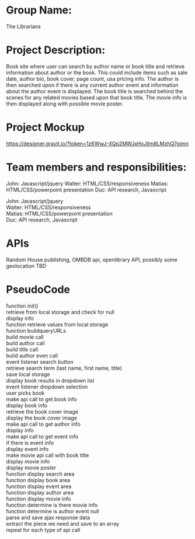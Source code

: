 # Group Name:

The Librarians

# Project Description:

Book site where user can search by author name or book title and retrieve information about author or the book. This could include items such as sale date, author bio, book cover, page count, usa pricing info. The author is then searched upon if there is any current author event and information about the author event is displayed. The book title is searched behind the scenes for any related movies based upon that book title. The movie info is then displayed along with possible movie poster.

# Project Mockup

https://designer.gravit.io/?token=1zKWwJ-XQp2MWJxHxJjlm8LMzhQ7gimn

# Team members and responsibilities:

John: Javascript/jquery
Walter: HTML/CSS/responsiveness
Matias: HTML/CSS/powerpoint presentation
Duc: API research, Javascript

<div>John:  Javascript/jquery</div>
<div>Walter: HTML/CSS/responsiveness</div>
<div>Matias: HTML/CSS/powerpoint presentation</div>
<div>Duc:  API research, Javascript</div>

# APIs

Random House publishing, OMBDB api, openlibrary API, possibly some geolocation TBD


# PseudoCode

<div>function init()</div>
<div>retrieve from local storage and check for null</div>
<div>display info</div>

<div>function retrieve values from local storage</div>

<div>function buildqueryURLs</div>
<div>	build movie call</div>
<div>	build author call</div>
<div>	build title call</div>
<div>	build author even call</div>

<div>event listener search button</div>
<div>	retrieve search term (last name, first name, title)</div>
<div>	save local storage</div>
<div>	display book results in dropdown list</div>

<div>event listener dropdown selection</div>
<div>	user picks book</div>
<div>	make api call to get book info</div>
<div>	display book info</div>
<div>	retrieve the book cover image</div>
<div>	display the book cover image</div>
<div>	make api call to get author info</div>
<div>	display info</div>
<div>	make api call to get event info</div>
<div>	if there is event info</div>
<div>		display event info</div>
<div>	make movie api call with book title</div>
<div>	display movie info</div>
<div>	display movie poster</div>

<div>function display search area</div>
<div>function dsiplay book area</div>
<div>function display event area</div>
<div>function display author area</div>
<div>function display movie info</div>

<div>function determine is there movie info</div>
<div>function determine is author event null</div>

<div>parse and save ajax response data</div>
<div>	extract the piece we need and save to an array</div>
<div>	repeat for each type of api call</div>


